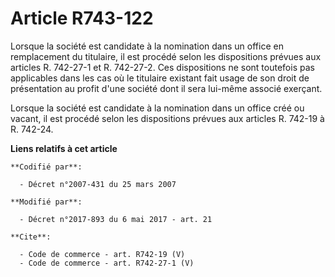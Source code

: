 # Article R743-122

Lorsque la société est candidate à la nomination dans un office en remplacement du titulaire, il est procédé selon les
dispositions prévues aux articles R. 742-27-1 et R. 742-27-2. Ces dispositions ne sont toutefois pas applicables dans les cas
où le titulaire existant fait usage de son droit de présentation au profit d'une société dont il sera lui-même associé
exerçant. 

Lorsque la société est candidate à la nomination dans un office créé ou vacant, il est procédé selon les dispositions prévues
aux articles R. 742-19 à R. 742-24.

**Liens relatifs à cet article**

	**Codifié par**:

	  - Décret n°2007-431 du 25 mars 2007

	**Modifié par**:

	  - Décret n°2017-893 du 6 mai 2017 - art. 21

	**Cite**:

	  - Code de commerce - art. R742-19 (V)
	  - Code de commerce - art. R742-27-1 (V)
